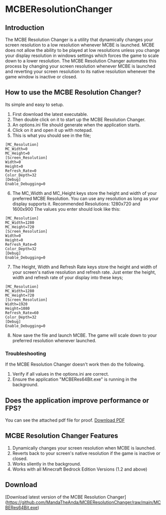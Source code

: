 # MCBEResolutionChanger

## Introduction
The MCBE Resolution Changer is a utility that dynamically changes your screen resolution to a low resolution whenever MCBE is launched.
MCBE does not allow the ability to be played at low resolutions unless you change your display resolution in windows settings which forces the game to scale down to a lower resolution. The MCBE Resolution Changer automates this process by changing your screen resolution whenever MCBE is launched and reverting your screen resolution to its native resolution whenever the game window is inactive or closed.

## How to use the MCBE Resolution Changer?

Its simple and easy to setup.

1. First download the latest executable.
2. Then double click on it to start up the MCBE Resolution Changer.
3. An options.ini file should generate when the application starts.
4. Click on it and open it up with notepad.
5. This is what you should see in the file;
```
[MC_Resolution]
MC_Width=0
MC_Height=0
[Screen_Resolution]
Width=0
Height=0
Refresh_Rate=0
Color_Depth=32
[Debug]
Enable_Debugging=0
```
6. The MC_Width and MC_Height keys store the height and width of your preferred MCBE Resolution.
You can use any resolution as long as your display supports it.
Recommended Resolutions:
1280x720 and 1600x900
The values you enter should look like this:
```
[MC_Resolution]
MC_Width=1280
MC_Height=720
[Screen_Resolution]
Width=0
Height=0
Refresh_Rate=0
Color_Depth=32
[Debug]
Enable_Debugging=0
```
7. The Height, Width and Refresh Rate keys store the height and width of your screen's native resolution and refresh rate.
Just enter the height, width and refresh rate of your display into these keys;
 ```
[MC_Resolution]
MC_Width=1280
MC_Height=720
[Screen_Resolution]
Width=1920
Height=1080
Refresh_Rate=60
Color_Depth=32
[Debug]
Enable_Debugging=0
```
8. Now save the file and launch MCBE. The game will scale down to your preferred resolution whenever launched.

### Troubleshooting
If the MCBE Resolution Changer doesn't work then do the following.

1. Verify if all values in the options.ini are correct.
2. Ensure the application "MCBERes64Bit.exe" is running in the background.

## Does the application improve performance or FPS?
You can see the attached pdf file for proof.
[Download PDF](https://github.com/MandaTheAnda/MCBEResolutionChanger/raw/main/performance.pdf)

## MCBE Resolution Changer Features

1. Dynamically changes your screen resolution when MCBE is launched.
2. Reverts back to your screen's native resolution if the game is inactive or closed.
3. Works sliently in the background.
4. Works with all Minecraft Bedrock Edition Versions (1.2 and above)

## Download
[Download latest version of the MCBE Resolution Changer] (https://github.com/MandaTheAnda/MCBEResolutionChanger/raw/main/MCBERes64Bit.exe)
